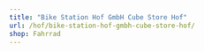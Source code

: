 ```yaml
---
title: "Bike Station Hof GmbH Cube Store Hof"
url: /hof/bike-station-hof-gmbh-cube-store-hof/
shop: Fahrrad
---
```

